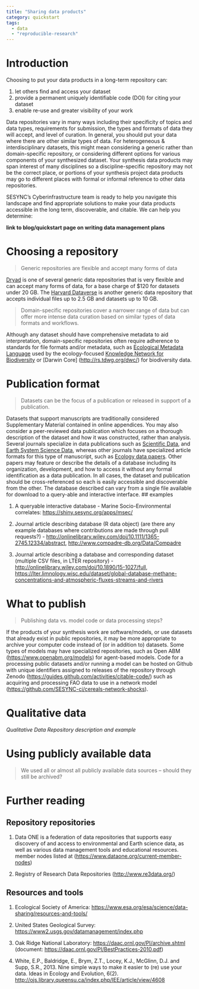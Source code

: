 ```yaml
---
title: "Sharing data products"
category: quickstart
tags:
  - data
  - "reproducible-research"
---
```


# Introduction

Choosing to put your data products in a long-term repository can:

1.	let others find and access your dataset
1.	provide a permanent uniquely identifiable code (DOI) for citing your dataset
1.	enable re-use and greater visibility of your work

Data repositories vary in many ways including their specificity of topics and data types, requirements for submission, the types and formats of data they will accept, and level of curation. In general, you should put your data where there are other similar types of data. For heterogeneous & interdisciplinary datasets, this might mean considering a generic rather than domain-specific repository, or considering different options for various components of your synthesized dataset. Your synthesis data products may span interest of many disciplines so a discipline-specific repository may not be the correct place, or portions of your synthesis project data products may go to different places with formal or informal reference to other data repositories.

SESYNC’s Cyberinfrastructure team is ready to help you navigate this landscape and find appropriate solutions to make your data products accessible in the long term, discoverable, and citable. We can help you determine: 

**link to blog/quickstart page on writing data management plans**

# Choosing a repository

> Generic repositories are flexible and accept many forms of data

[Dryad](http://datadryad.org/) is one of several generic data repositories that is very flexible and can accept many forms of data, for a base charge of $120 for datasets under 20 GB. The [Harvard Dataverse](https://dataverse.harvard.edu/) is another generic data repository that accepts individual files up to 2.5 GB and datasets up to 10 GB. 

> Domain-specific repositories cover a narrower range of data but can offer more intense data curation based on similar types of data formats and workflows.

Although any dataset should have comprehensive metadata to aid interpretation, domain-specific repositories often require adherence to standards for file formats and/or metadata, such as [Ecological Metadata Language](https://knb.ecoinformatics.org/) used by the ecology-focused [Knowledge Network for Biodiversity](https://knb.ecoinformatics.org/) or [Darwin Core] (http://rs.tdwg.org/dwc/) for biodiversity data. 
                                                                                 
# Publication format

> Datasets can be the focus of a publication or released in support of a publication. 

Datasets that support manuscripts are traditionally considered Supplementary Material contained in online appendices. You may also consider a peer-reviewed data publication which focuses on a thorough description of the dataset and how it was constructed, rather than analysis. Several journals specialize in data publications such as [Scientific Data](http://www.nature.com/sdata/), and [Earth System Science Data](http://www.earth-system-science-data.net/), whereas other journals have specialized article formats for this type of manuscript, such as [Ecology data papers](http://esajournals.onlinelibrary.wiley.com/hub/journal/10.1002/(ISSN)1939-9170/resources/data_paper_inst_ecy.html). 
                                                                                Other papers may feature or describe the details of a database including its organization, development, and how to access it without any formal identification as a data publication. In all cases, the dataset and publication should be cross-referenced so each is easily accessible and discoverable from the other. The database described can vary from a single file available for download to a query-able and interactive interface. 
                                                                                ## examples

1. A queryable interactive database - Marine Socio-Environmental correlates: https://shiny.sesync.org/apps/msec/ 

1. Journal article describing database (R data object) (are there any example databases where contributions are made through pull requests?) - http://onlinelibrary.wiley.com/doi/10.1111/1365-2745.12334/abstract,	http://www.compadre-db.org/Data/Compadre 

1. Journal article describing a database and corresponding dataset (multiple CSV files, in LTER repository) - http://onlinelibrary.wiley.com/doi/10.1890/15-1027/full, https://lter.limnology.wisc.edu/dataset/global-database-methane-concentrations-and-atmospheric-fluxes-streams-and-rivers 

# What to publish

> Publishing data vs. model code or data processing steps?

If the products of your synthesis work are software/models, or use datasets that already exist in public repositories, it may be more appropriate to archive your computer code instead of (or in addition to) datasets. Some types of models may have specialized repositories, such as Open ABM (https://www.openabm.org/models) for agent-based models. Code for a processing public datasets and/or running a model can be hosted on Github with unique identifiers assigned to releases of the repository through Zenodo (https://guides.github.com/activities/citable-code/) such as acquiring and processing FAO data to use in a network model (https://github.com/SESYNC-ci/cereals-network-shocks).

# Qualitative data

*Qualitative Data Repository description and example*

# Using publicly available data

> We used all or almost all publicly available data sources – should they still be archived?

# Further reading  
  
## Repository repositories

1. Data ONE is a federation of data repositories that supports easy discovery of and access to environmental and Earth science data, as well as various data management tools and educational resources. member nodes listed at (https://www.dataone.org/current-member-nodes)

1. Registry of Research Data Repositories (http://www.re3data.org/) 

## Resources and tools

1. Ecological Society of America: https://www.esa.org/esa/science/data-sharing/resources-and-tools/

1. United States Geological Survey: https://www2.usgs.gov/datamanagement/index.php 

1. Oak Ridge National Laboratory: https://daac.ornl.gov/PI/archive.shtml (document: https://daac.ornl.gov/PI/BestPractices-2010.pdf) 

1. White, E.P., Baldridge, E., Brym, Z.T., Locey, K.J., McGlinn, D.J. and Supp, S.R., 2013. Nine simple ways to make it easier to (re) use your data. Ideas in Ecology and Evolution, 6(2). http://ojs.library.queensu.ca/index.php/IEE/article/view/4608 